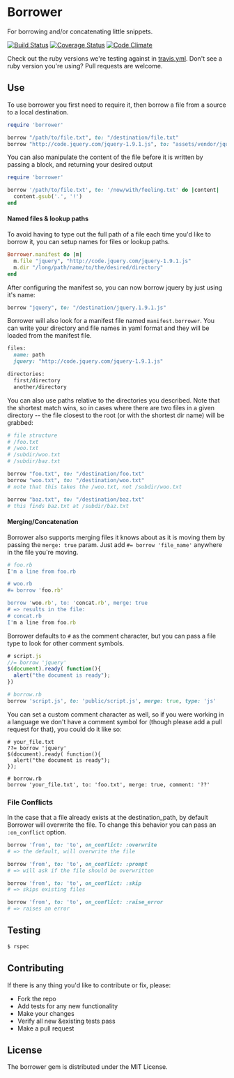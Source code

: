 Borrower
========

For borrowing and/or concatenating little snippets.

[![Build Status](https://travis-ci.org/stevenosloan/borrower.png?branch=feature/borrow_merge)](https://travis-ci.org/stevenosloan/borrower) [![Coverage Status](https://coveralls.io/repos/stevenosloan/borrower/badge.png?branch=master)](https://coveralls.io/r/stevenosloan/borrower?branch=master) [![Code Climate](https://codeclimate.com/github/stevenosloan/borrower.png)](https://codeclimate.com/github/stevenosloan/borrower)

Check out the ruby versions we're testing against in [travis.yml](.travis.yml). Don't see a ruby version you're using? Pull requests are welcome.

Use
---

To use borrower you first need to require it, then borrow a file from a source to a local destination.

```ruby
require 'borrower'

borrow "/path/to/file.txt", to: "/destination/file.txt"
borrow "http://code.jquery.com/jquery-1.9.1.js", to: "assets/vendor/jquery.1.9.1.js"
```

You can also manipulate the content of the file before it is written by passing a block, and returning your desired output

```ruby
require 'borrower'

borrow '/path/to/file.txt', to: '/now/with/feeling.txt' do |content|
  content.gsub('.', '!')
end
```


#### Named files & lookup paths

To avoid having to type out the full path of a file each time you'd like to borrow it, you can setup names for files or lookup paths.

```ruby
Borrower.manifest do |m|
  m.file "jquery", "http://code.jquery.com/jquery-1.9.1.js"
  m.dir "/long/path/name/to/the/desired/directory"
end
```

After configuring the manifest so, you can now borrow jquery by just using it's name:

```ruby
borrow "jquery", to: "/destination/jquery.1.9.1.js"
```

Borrower will also look for a manifest file named `manifest.borrower`. You can write your directory and file names in yaml format and they will be loaded from the manifest file.

```ruby
files:
  name: path
  jquery: "http://code.jquery.com/jquery-1.9.1.js"

directories:
  first/directory
  another/directory
```

You can also use paths relative to the directories you described. Note that the shortest match wins, so in cases where there are two files in a given directory -- the file closest to the root (or with the shortest dir name) will be grabbed:

```ruby
# file structure
# /foo.txt
# /woo.txt
# /subdir/woo.txt
# /subdir/baz.txt

borrow "foo.txt", to: "/destination/foo.txt"
borrow "woo.txt", to: "/destination/woo.txt"
# note that this takes the /woo.txt, not /subdir/woo.txt

borrow "baz.txt", to: "/destination/baz.txt"
# this finds baz.txt at /subdir/baz.txt
```


#### Merging/Concatenation

Borrower also supports merging files it knows about as it is moving them by passing the `merge: true` param. Just add `#= borrow 'file_name'` anywhere in the file you're moving.

```ruby
# foo.rb
I'm a line from foo.rb

# woo.rb
#= borrow 'foo.rb'

borrow 'woo.rb', to: 'concat.rb', merge: true
# => results in the file:
# concat.rb
I'm a line from foo.rb
```

Borrower defaults to `#` as the comment character, but you can pass a file type to look for other comment symbols.

```javascript
# script.js
//= borrow 'jquery'
$(document).ready( function(){
  alert("the document is ready");
})
```
```ruby
# borrow.rb
borrow 'script.js', to: 'public/script.js', merge: true, type: 'js'
```

You can set a custom comment character as well, so if you were working in a language we don't have a comment symbol for (though please add a pull request for that), you could do it like so:

```
# your_file.txt
??= borrow 'jquery'
$(document).ready( function(){
  alert("the document is ready");
});

# borrow.rb
borrow 'your_file.txt', to: 'foo.txt', merge: true, comment: '??'
```

### File Conflicts

In the case that a file already exists at the destination_path, by default Borrower will overwrite the file. To change this behavior you can pass an `:on_conflict` option.

```ruby
borrow 'from', to: 'to', on_conflict: :overwrite
# => the default, will overwrite the file

borrow 'from', to: 'to', on_conflict: :prompt
# => will ask if the file should be overwritten

borrow 'from', to: 'to', on_conflict: :skip
# => skips existing files

borrow 'from', to: 'to', on_conflict: :raise_error
# => raises an error
```

Testing
-------

```bash
$ rspec
```


Contributing
------------

If there is any thing you'd like to contribute or fix, please:

- Fork the repo
- Add tests for any new functionality
- Make your changes
- Verify all new &existing tests pass
- Make a pull request


License
-------
The borrower gem is distributed under the MIT License.

